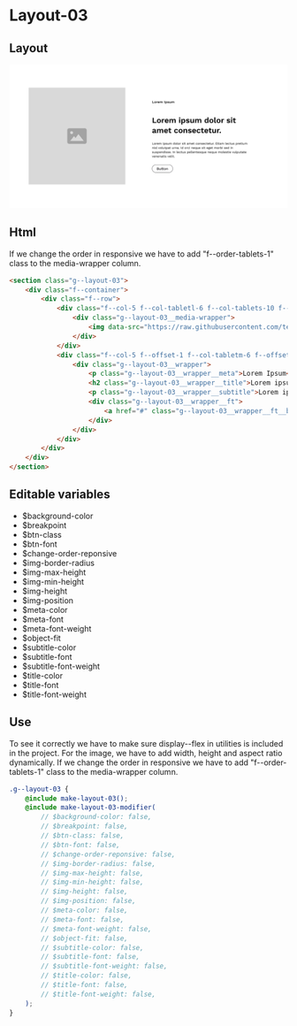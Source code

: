 # Layout-03

## Layout

![alt text][layout-03]

[layout-03]: /src/img/global-components/layout/layout-03.png

## Html
If we change the order in responsive we have to add "f--order-tablets-1" class to the media-wrapper column.

```html
<section class="g--layout-03">
    <div class="f--container">
        <div class="f--row">
            <div class="f--col-5 f--col-tabletl-6 f--col-tablets-10 f--offset-tablets-1 f--col-mobile-12 f--offset-mobile-0 display--flex">
                <div class="g--layout-03__media-wrapper">
                    <img data-src="https://raw.githubusercontent.com/team-thunderfoot/ui/main/src/img/global-components/img-placeholder.jpg" src="/src/img/global-components/placeholder.jpg" alt="alt text" class="g--layout-03__media-wrapper__media g--lazy-01 f--ar" width="1000" height="1000" style="aspect-ratio: 1000 / 1000">
                </div>
            </div>
            <div class="f--col-5 f--offset-1 f--col-tabletm-6 f--offset-tabletm-0 f--col-tablets-10 f--offset-tablets-1 f--col-mobile-12 f--offset-mobile-0 display--flex">
                <div class="g--layout-03__wrapper">
                    <p class="g--layout-03__wrapper__meta">Lorem Ipsum</p>
                    <h2 class="g--layout-03__wrapper__title">Lorem ipsum dolor sit amet consectetur.</h2>
                    <p class="g--layout-03__wrapper__subtitle">Lorem ipsum dolor sit amet consectetur. Etiam lectus pretium nisl volutpat urna. Id orci neque sit eget morbi sed in suspendisse. In lectus pellentesque neque molestie vulputate venenatis velit.</p>
                    <div class="g--layout-03__wrapper__ft">
                        <a href="#" class="g--layout-03__wrapper__ft__btn" target="_blank" rel="noopener noreferrer">Button</a>
                    </div>
                </div>
            </div>
        </div>
    </div>
</section>
```

## Editable variables

- $background-color
- $breakpoint
- $btn-class
- $btn-font
- $change-order-reponsive
- $img-border-radius
- $img-max-height
- $img-min-height
- $img-height
- $img-position
- $meta-color
- $meta-font
- $meta-font-weight
- $object-fit
- $subtitle-color
- $subtitle-font
- $subtitle-font-weight
- $title-color
- $title-font
- $title-font-weight

## Use

To see it correctly we have to make sure display--flex in utilities is included in the project.
For the image, we have to add width, height and aspect ratio dynamically.
If we change the order in responsive we have to add "f--order-tablets-1" class to the media-wrapper column.

```scss
.g--layout-03 {
    @include make-layout-03();
    @include make-layout-03-modifier(
        // $background-color: false,
        // $breakpoint: false,
        // $btn-class: false,
        // $btn-font: false,
        // $change-order-reponsive: false,
        // $img-border-radius: false,
        // $img-max-height: false,
        // $img-min-height: false,
        // $img-height: false,
        // $img-position: false,
        // $meta-color: false,
        // $meta-font: false,
        // $meta-font-weight: false,
        // $object-fit: false,
        // $subtitle-color: false,
        // $subtitle-font: false,
        // $subtitle-font-weight: false,
        // $title-color: false,
        // $title-font: false,
        // $title-font-weight: false,
    );
}
```
